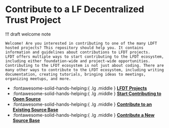 [//]: # (SPDX-License-Identifier: CC-BY-4.0)

# Contribute to a LF Decentralized Trust Project

!!! draft welcome note

    Welcome! Are you interested in contributing to one of the many LDFT hosted projects? This repository should help you. It contains information and guidelines about contributions to LFDT projects.
    LFDT offers multiple ways to start contributing to the LFDT ecosystem, including either foundation-wide and project-wide opportunities.
    Contributing to the LFDT ecosystem is not just about coding. There are many other ways to contribute to the LFDT ecosystem, including writing documentation, creating tutorials, bringing ideas to meetings, organizing meetups, and more.



<div class="grid cards" markdown>
    
- :fontawesome-solid-hands-helping:{ .lg .middle } __[LFDT Projects](./projects.md)__
- :fontawesome-solid-hands-helping:{ .lg .middle } __[Start Contributing to Open Source](./start.md)__
- :fontawesome-solid-hands-helping:{ .lg .middle } __[Contribute to an Existing Source Base](./contribute-to-an-existing-source-base.md)__
- :fontawesome-solid-hands-helping:{ .lg .middle } __[Contribute a New Source Base](./contribute-a-new-source-base.md)__

</div>
